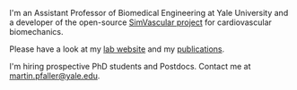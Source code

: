 I'm an Assistant Professor of Biomedical Engineering at Yale University and a developer of the open-source [SimVascular project](https://github.com/SimVascular) for cardiovascular biomechanics.

Please have a look at my [lab website](http://biomechanics.yale.edu/) and my [publications](https://scholar.google.com/citations?user=_SNRwoYAAAAJ&view_op=list_works&sortby=pubdate).

I'm hiring prospective PhD students and Postdocs. Contact me at [martin.pfaller@yale.edu](mailto:martin.pfaller@yale.edu).
